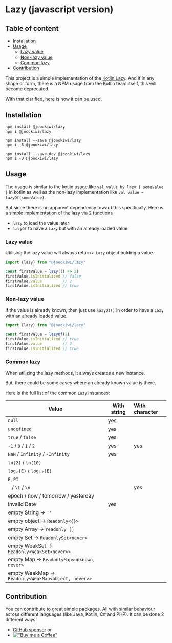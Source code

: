 # Lazy (javascript version)

## Table of content
* [Installation](#installation)
* [Usage](#usage)
  * [Lazy value](#lazy-value)
  * [Non-lazy value](#non-lazy-value)
  * [Common lazy](#common-lazy)
* [Contribution](#contribution)

This project is a simple implementation of the [Kotlin Lazy](https://kotlinlang.org/api/latest/jvm/stdlib/kotlin/-lazy/).
And if in any shape or form, there is a NPM usage from the Kotlin team itself, this will become deprecated.

With that clarified, here is how it can be used.

## Installation
```
npm install @joookiwi/lazy
npm i @joookiwi/lazy

npm install --save @joookiwi/lazy
npm i -S @joookiwi/lazy

npm install --save-dev @joookiwi/lazy
npm i -D @joookiwi/lazy
```

## Usage
The usage is similar to the kotlin usage like `val value by lazy { someValue }` in kotlin
as well as the non-lazy implementation like `val value = lazyOf(someValue)`.

But since there is no apparent dependency toward this specifically.
Here is a simple implementation of the lazy via 2 functions
 - `lazy` to load the value later
 - `lazyOf` to have a `Lazy` but with an already loaded value

### Lazy value

Utilising the lazy value will always return a `Lazy` object holding a value.

```javascript
import {lazy} from "@joookiwi/lazy"

const firstValue = lazy(() => 2)
firstValue.isInitialized // false
firstValue.value         // 2
firstValue.isInitialized // true
```
### Non-lazy value

If the value is already known, then just use `lazyOf()` in order to have a `Lazy` with an already loaded value.

```javascript
import {lazy} from "@joookiwi/lazy"

const firstValue = lazyOf(2)
firstValue.isInitialized // true
firstValue.value         // 2
firstValue.isInitialized // true
```

### Common lazy

When utilizing the lazy methods,
it always creates a new instance.

But, there could be some cases where an already known value is there.

Here is the full list of the common `Lazy` instances:

| Value                                              | With string | With character |
|----------------------------------------------------|-------------|:---------------|
| `null`                                             | yes         |                |
| `undefined`                                        | yes         |                |
| `true` / `false`                                   | yes         |                |
| `-1` / `0` / `1` / `2`                             | yes         | yes            |
| `NaN` / `Infinity` / `-Infinity`                   | yes         |                |
| `ln(2)` / `ln(10)`                                 |             |                |
| `log₂(E)` / `log₁₀(E)`                             |             |                |
| `E`, `PI`                                          |             |                |
| ` ` / `\t` / `\n`                                  |             | yes            |
| epoch / now / tomorrow / yesterday                 |             |                |
| invalid Date                                       | yes         |                |
| empty String → `''`                                |             |                |
| empty object → `Readonly<{}>`                      |             |                |
| empty Array → `readonly []`                        |             |                |
| empty Set → `ReadonlySet<never>`                   |             |                |
| empty WeakSet → `Readonly<WeakSet<never>>`         |             |                |
| empty Map → `ReadonlyMap<unknown, never>`          |             |                |
| empty WeakMap → `Readonly<WeakMap<object, never>>` |             |                |


## Contribution
You can contribute to great simple packages.
All with similar behaviour across different languages (like Java, Kotlin, C# and PHP).
It can be done 2 different ways:
- [GitHub sponsor](https://github.com/sponsors/joooKiwi) or
- [!["Buy me a Coffee"](https://img.buymeacoffee.com/button-api/?&button_colour=40DCA5&font_colour=ffffff&font_family=Cookie&outline_colour=000000&coffee_colour=FFDD00)](https://www.buymeacoffee.com/joookiwi)
